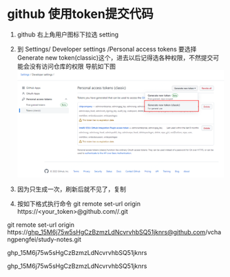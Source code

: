 # github 使用token提交代码

1. github 右上角用户图标下拉选 setting
2. 到 Settings/ Developer settings /Personal access tokens 要选择 Generate new token(classic)这个，进去以后记得选各种权限，不然提交可能会没有访问仓库的权限   导航如下图
![RUNOOB 图标](img.png "RUNOOB")

3. 因为只生成一次，刷新后就不见了，复制
4. 按如下格式执行命令
git remote set-url origin  https://<your_token>@github.com/<USERNAME>/<REPO>.git

git remote set-url origin  https://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@github.com/vchangpengfei/study-notes.git

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

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
